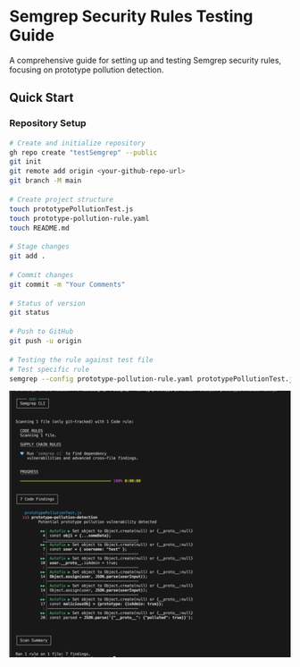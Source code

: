# Semgrep Security Rules Testing Guide

A comprehensive guide for setting up and testing Semgrep security rules, focusing on prototype pollution detection.

## Quick Start

### Repository Setup

```bash
# Create and initialize repository
gh repo create "testSemgrep" --public
git init
git remote add origin <your-github-repo-url>
git branch -M main

# Create project structure
touch prototypePollutionTest.js
touch prototype-pollution-rule.yaml
touch README.md

# Stage changes
git add .

# Commit changes
git commit -m "Your Comments"

# Status of version
git status

# Push to GitHub
git push -u origin

# Testing the rule against test file
# Test specific rule
semgrep --config prototype-pollution-rule.yaml prototypePollutionTest.js
```

<img src="ppr.png" alt="Project Structure" width="800"/>
